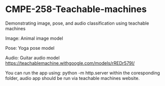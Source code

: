 # CMPE-258-Teachable-machines
Demonstrating image, pose, and audio classification using teachable machines


Image: Animal image model

Pose: Yoga pose model

Audio: Guitar audio model https://teachablemachine.withgoogle.com/models/rREDr579I/

You can run the app using: python -m http.server within the coresponding folder, audio app should be run via teachable machines website.